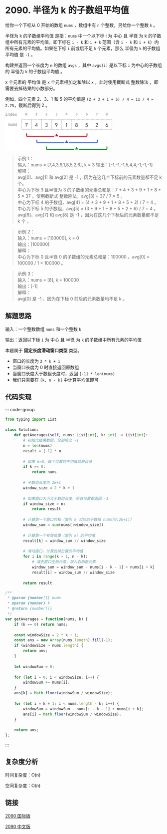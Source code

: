 # 2090. 半径为 k 的子数组平均值 <Badge type="warning" text="Medium" />

给你一个下标从 0 开始的数组 `nums` ，数组中有 `n` 个整数，另给你一个整数 `k` 。

半径为 k 的子数组平均值 是指：`nums` 中一个以下标 i 为 中心 且 半径 为 k 的子数组中所有元素的平均值，即下标在 `i - k` 和 `i + k` 范围（含 `i - k` 和 `i + k`）内所有元素的平均值。如果在下标 `i` 前或后不足 `k` 个元素，那么 半径为 `k` 的子数组平均值 是 `-1` 。

构建并返回一个长度为 `n` 的数组 `avgs` ，其中 `avgs[i]` 是以下标 `i` 为中心的子数组的 半径为 `k` 的子数组平均值 。

x 个元素的 平均值 是 `x` 个元素相加之和除以 `x` ，此时使用截断式 整数除法 ，即需要去掉结果的小数部分。

例如，四个元素 2、3、1 和 5 的平均值是 `(2 + 3 + 1 + 5) / 4 = 11 / 4 = 2.75`，截断后得到 2 。

![2090](./assets/2090.png)

>示例 1：  
输入：nums = [7,4,3,9,1,8,5,2,6], k = 3 
输出：[-1,-1,-1,5,4,4,-1,-1,-1]   
解释：   
avg[0]、avg[1] 和 avg[2] 是 -1 ，因为在这几个下标前的元素数量都不足 k 个。   
中心为下标 3 且半径为 3 的子数组的元素总和是：7 + 4 + 3 + 9 + 1 + 8 + 5 = 37 。使用截断式 整数除法，avg[3] = 37 / 7 = 5 。   
中心为下标 4 的子数组，avg[4] = (4 + 3 + 9 + 1 + 8 + 5 + 2) / 7 = 4 。   
中心为下标 5 的子数组，avg[5] = (3 + 9 + 1 + 8 + 5 + 2 + 6) / 7 = 4 。   
avg[6]、avg[7] 和 avg[8] 是 -1 ，因为在这几个下标后的元素数量都不足 k 个  。 

>示例 2：  
输入：nums = [100000], k = 0   
输出：[100000]   
解释：   
中心为下标 0 且半径 0 的子数组的元素总和是：100000 。avg[0] = 100000 / 1 = 100000 。    

>示例 3：  
输入：nums = [8], k = 100000   
输出：[-1]   
解释：   
avg[0] 是 -1 ，因为在下标 0 前后的元素数量均不足 k 。   

## 解题思路

输入：一个整数数组 `nums` 和一个整数 `k`

输出：返回以下标 `i` 为 中心 且 半径 为 `k` 的子数组中所有元素的平均值

本题属于 **固定长度滑动窗口类型** 类型。

- 窗口的长度为 `2 * k + 1`
- 当窗口长度为 0 时直接返回原数组
- 当窗口长度大于数组长度时，返回 `[-1] * len(nums)`
- 我们只需要在 `[k, n - k]` 中计算平均值即可

## 代码实现

::: code-group

```python
from typing import List

class Solution:
    def getAverages(self, nums: List[int], k: int) -> List[int]:
        # 初始化结果数组，全部填充 -1
        n = len(nums)
        result = [-1] * n
        
        # 如果 k=0，每个位置的平均值就是自身
        if k == 0:
            return nums
        
        # 子数组长度为 2k+1
        window_size = 2 * k + 1
        
        # 如果窗口大小大于数组长度，所有位置都返回 -1
        if window_size > n:
            return result
        
        # 计算第一个窗口的和（索引 k 对应的子数组 nums[0:2k+1]）
        window_sum = sum(nums[:window_size])
        
        # 计算第一个有效位置（索引 k）的平均值
        result[k] = window_sum // window_size
        
        # 滑动窗口，计算后续位置的平均值
        for i in range(k + 1, n - k):
            # 减去窗口左侧元素，加入右侧新元素
            window_sum = window_sum - nums[i - k - 1] + nums[i + k]
            result[i] = window_sum // window_size
        
        return result
```

```javascript
/**
 * @param {number[]} nums
 * @param {number} k
 * @return {number[]}
 */
var getAverages = function(nums, k) {
    if (k == 0) return nums;

    const windowSize = 2 * k + 1;
    const ans = new Array(nums.length).fill(-1);
    if (windowSize > nums.length) {
        return ans;
    }

    let windowSum = 0;

    for (let i = 0; i < windowSize; i++) {
        windowSum += nums[i];
    }
    ans[k] = Math.floor(windowSum / windowSize);

    for (let i = k + 1; i < nums.length - k; i++) {
        windowSum = windowSum - nums[i - k - 1] + nums[i + k];
        ans[i] = Math.floor(windowSum / windowSize);
    }

    return ans;
};
```

:::

## 复杂度分析

时间复杂度：O(n)

空间复杂度：O(n)

## 链接

[2090 国际版](https://leetcode.com/problems/k-radius-subarray-averages/description/)

[2090 中文版](https://leetcode.cn/problems/k-radius-subarray-averages/description/)
